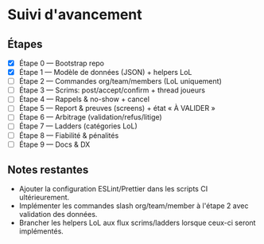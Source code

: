 # Suivi d'avancement

## Étapes

- [x] Étape 0 — Bootstrap repo
- [x] Étape 1 — Modèle de données (JSON) + helpers LoL
- [ ] Étape 2 — Commandes org/team/members (LoL uniquement)
- [ ] Étape 3 — Scrims: post/accept/confirm + thread joueurs
- [ ] Étape 4 — Rappels & no-show + cancel
- [ ] Étape 5 — Report & preuves (screens) + état « À VALIDER »
- [ ] Étape 6 — Arbitrage (validation/refus/litige)
- [ ] Étape 7 — Ladders (catégories LoL)
- [ ] Étape 8 — Fiabilité & pénalités
- [ ] Étape 9 — Docs & DX

## Notes restantes

- Ajouter la configuration ESLint/Prettier dans les scripts CI ultérieurement.
- Implémenter les commandes slash org/team/member à l'étape 2 avec validation des données.
- Brancher les helpers LoL aux flux scrims/ladders lorsque ceux-ci seront implémentés.
